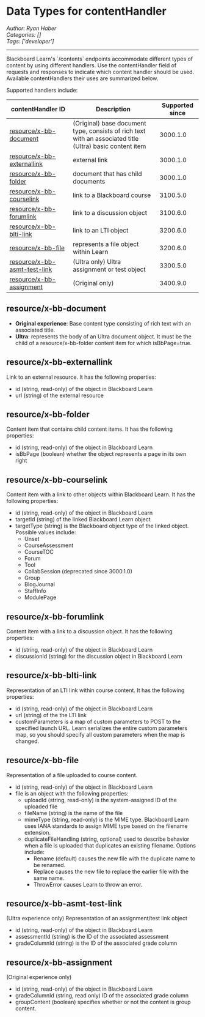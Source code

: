 # Data Types for contentHandler
*Author: Ryan Haber*  
*Categories: []*  
*Tags: ['developer']*  
<hr />
Blackboard Learn's `/contents` endpoints accommodate different types of content
by using different handlers. Use the contentHandler field of requests and
responses to indicate which content handler should be used. Available
contentHandlers their uses are summarized below.

Supported handlers include:

| contentHandler ID | Description | Supported since |
| ----------------- | ----------- | --------------- |
| [resource/x-bb-document](#resourcex-bb-document) | (Original) base document type, consists of rich text with an associated title<br />(Ultra) basic content item | 3000.1.0 |
| [resource/x-bb-externallink](#resourcex-bb-externallink) | external link | 3000.1.0 |
| [resource/x-bb-folder](#resourcex-bb-folder) | document that has child documents | 3000.1.0 |
| [resource/x-bb-courselink](#resourcex-bb-courselink) | link to a Blackboard course | 3100.5.0 |
| [resource/x-bb-forumlink](#resourcex-bb-forumlink) | link to a discussion object | 3100.6.0 |
| [resource/x-bb-blti-link](#resourcex-bb-blti-link) | link to an LTI object | 3200.6.0 |
| [resource/x-bb-file](#resourcex-bb-file) | represents a file object within Learn | 3200.6.0 |
| [resource/x-bb-asmt-test-link](#resourcex-bb-asmt-test-link) | (Ultra only) Ultra assignment or test object | 3300.5.0 |
| [resource/x-bb-assignment](#resourcex-bb-assignment) | (Original only) | 3400.9.0 |

## resource/x-bb-document

* **Original experience**: Base content type consisting of rich text with an associated title.  
* **Ultra**: represents the body of an Ultra document object. It must be the child of a resource/x-bb-folder content item for which isBbPage=true.

## resource/x-bb-externallink

Link to an external resource. It has the following properties:

* id (string, read-only) of the object in Blackboard Learn
* url (string) of the external resource

## resource/x-bb-folder

Content item that contains child content items. It has the following
properties:

* id (string, read-only) of the object in Blackboard Learn
* isBbPage (boolean) whether the object represents a page in its own right

## resource/x-bb-courselink

Content item with a link to other objects within Blackboard Learn. It has the
following properties:

* id (string, read-only) of the object in Blackboard Learn
* targetId (string) of the linked Blackboard Learn object
* targetType (string) is the Blackboard object type of the linked object. Possible values include:
  * Unset
  * CourseAssessment
  * CourseTOC
  * Forum
  * Tool
  * CollabSession (deprecated since 3000.1.0)
  * Group
  * BlogJournal
  * StaffInfo
  * ModulePage

## resource/x-bb-forumlink

Content item with a link to a discussion object. It has the following
properties:

* id (string, read-only) of the object in Blackboard Learn
* discussionId (string) for the discussion object in Blackboard Learn

## resource/x-bb-blti-link

Representation of an LTI link within course content. It has the following
properties:

* id (string, read-only) of the object in Blackboard Learn
* url (string) of the the LTI link
* customParameters is a map of custom parameters to POST to the specified launch URL. Learn serializes the entire custom parameters map, so you should specify all custom parameters when the map is changed.

## resource/x-bb-file

Representation of a file uploaded to course content.

* id (string, read-only) of the object in Blackboard Learn
* file is an object with the following properties:
  * uploadId (string, read-only) is the system-assigned ID of the uploaded file
  * fileName (string) is the name of the file
  * mimeType (string, read-only) is the MIME type. Blackboard Learn uses IANA standards to assign MIME type based on the filename extension.
  * duplicateFileHandling (string, optional) used to describe behavior when a file is uploaded that duplicates an existing filename. Options include:
    * Rename (default) causes the new file with the duplicate name to be renamed.
    * Replace causes the new file to replace the earlier file with the same name.
    * ThrowError causes Learn to throw an error.

## resource/x-bb-asmt-test-link

(Ultra experience only) Representation of an assignment/test link object

* id (string, read-only) of the object in Blackboard Learn
* assessmentId (string) is the ID of the associated assessment
* gradeColumnId (string) is the ID of the associated grade column

## resource/x-bb-assignment

(Original experience only)

* id (string, read-only) of the object in Blackboard Learn
* gradeColumnId (string, read only) ID of the associated grade column
* groupContent (boolean) specifies whether or not the content is group content.
